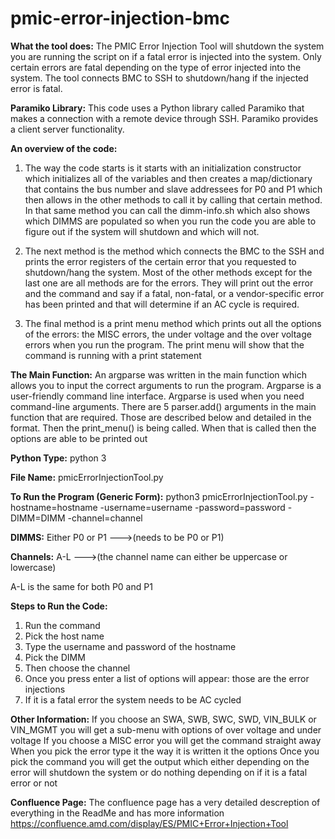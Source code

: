 # pmic-error-injection-bmc

**What the tool does:**
The PMIC Error Injection Tool will shutdown the system you are running the script on if a fatal error is injected into the system. Only certain errors are fatal depending on the type of error injected into the system. The tool connects BMC to SSH to shutdown/hang if the injected error is fatal.

**Paramiko Library:**
This code uses a Python library called Paramiko that makes a connection with a remote device through SSH. Paramiko provides a client server functionality.

**An overview of the code:**
1. The way the code starts is it starts with an initialization constructor which initializes all of the variables and then creates a map/dictionary that contains the bus number and slave addressees for P0 and P1 which then allows in the other methods to call it by calling that certain method. In that same method you can call the dimm-info.sh which also shows which DIMMS are populated so when you run the code you are able to figure out if the system will shutdown and which will not.

2. The next method is the method which connects the BMC to the SSH and prints the error registers of the certain error that you requested to shutdown/hang the system. 
 Most of the other methods except for the last one are all methods are for the errors. They will print out the error and the command and say if a fatal, non-fatal, or a vendor-specific error has been printed and that will determine if an AC cycle is required.

3. The final method is a print menu method which prints out all the options of the errors: the MISC errors, the under voltage and the over voltage errors when you run the program. The print menu will show that the command is running with a print statement

**The Main Function:**
An argparse was written in the main function which allows you to input the correct arguments to run the program. Argparse is a user-friendly command line interface. Argparse is used when you need command-line arguments. There are 5 parser.add() arguments in the main function that are required. Those are described below and detailed in the format. Then the print_menu() is being called. When that is called then the options are able to be printed out

**Python Type:**
python 3

**File Name:**
pmicErrorInjectionTool.py

**To Run the Program (Generic Form):**
python3 pmicErrorInjectionTool.py -hostname=hostname -username=username -password=password -DIMM=DIMM -channel=channel

**DIMMS:**
Either P0 or P1 --->(needs to be P0 or P1)

**Channels:**
A-L --->(the channel name can either be uppercase or lowercase)

A-L is the same for both P0 and P1

**Steps to Run the Code:**
1. Run the command
2. Pick the host name 
3. Type the username and password of the hostname
4. Pick the DIMM
5. Then choose the channel
6. Once you press enter a list of options will appear: those are the error injections 
7. If it is a fatal error the system needs to be AC cycled

**Other Information:**
If you choose an SWA, SWB, SWC, SWD, VIN_BULK or VIN_MGMT you will get a sub-menu with options of over voltage and under voltage
If you choose a MISC error you will get the command straight away
When you pick the error type it the way it is written it the options
Once you pick the command you will get the output which either depending on the error will shutdown the system or do nothing depending on if it is a fatal error or not

**Confluence Page:**
The confluence page has a very detailed descreption of everything in the ReadMe and has more information
https://confluence.amd.com/display/ES/PMIC+Error+Injection+Tool
